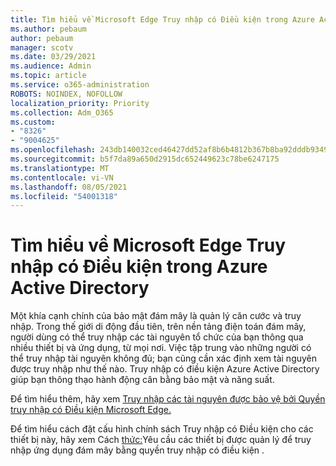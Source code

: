 ```yaml
---
title: Tìm hiểu về Microsoft Edge Truy nhập có Điều kiện trong Azure Active Directory
ms.author: pebaum
author: pebaum
manager: scotv
ms.date: 03/29/2021
ms.audience: Admin
ms.topic: article
ms.service: o365-administration
ROBOTS: NOINDEX, NOFOLLOW
localization_priority: Priority
ms.collection: Adm_O365
ms.custom:
- "8326"
- "9004625"
ms.openlocfilehash: 243db140032ced46427dd52af8b6b4812b367b8ba92dddb9349643338d7ddf48
ms.sourcegitcommit: b5f7da89a650d2915dc652449623c78be6247175
ms.translationtype: MT
ms.contentlocale: vi-VN
ms.lasthandoff: 08/05/2021
ms.locfileid: "54001318"
---
```

# <a name="learn-about-microsoft-edge-and-conditional-access-in-azure-active-directory"></a>Tìm hiểu về Microsoft Edge Truy nhập có Điều kiện trong Azure Active Directory

Một khía cạnh chính của bảo mật đám mây là quản lý căn cước và truy nhập. Trong thế giới di động đầu tiên, trên nền tảng điện toán đám mây, người dùng có thể truy nhập các tài nguyên tổ chức của bạn thông qua nhiều thiết bị và ứng dụng, từ mọi nơi. Việc tập trung vào những người có thể truy nhập tài nguyên không đủ; bạn cũng cần xác định xem tài nguyên được truy nhập như thế nào. Truy nhập có điều kiện Azure Active Directory giúp bạn thông thạo hành động cân bằng bảo mật và năng suất.

Để tìm hiểu thêm, hãy xem [Truy nhập các tài nguyên được bảo vệ bởi Quyền truy nhập có Điều kiện Microsoft Edge.](https://go.microsoft.com/fwlink/?linkid=2152158)

Để tìm hiểu cách đặt cấu hình chính sách Truy nhập có Điều kiện cho các thiết bị này, hãy xem Cách [thức:](https://go.microsoft.com/fwlink/?linkid=2137682)Yêu cầu các thiết bị được quản lý để truy nhập ứng dụng đám mây bằng quyền truy nhập có điều kiện .